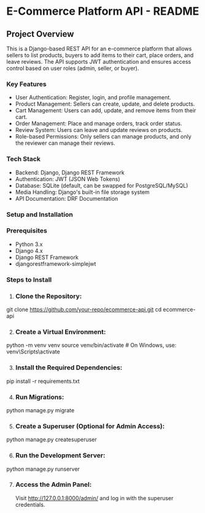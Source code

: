 # E-Commerce Platform API - README
## Project Overview
This is a Django-based REST API for an e-commerce platform that allows sellers to list products, buyers to add items to their cart, place orders, and leave reviews. The API supports JWT authentication and ensures access control based on user roles (admin, seller, or buyer).

### Key Features
- User Authentication: Register, login, and profile management.
- Product Management: Sellers can create, update, and delete products.
- Cart Management: Users can add, update, and remove items from their cart.
- Order Management: Place and manage orders, track order status.
- Review System: Users can leave and update reviews on products.
- Role-based Permissions: Only sellers can manage products, and only the reviewer can manage their reviews.

### Tech Stack
- Backend: Django, Django REST Framework
- Authentication: JWT (JSON Web Tokens)
- Database: SQLite (default, can be swapped for PostgreSQL/MySQL)
- Media Handling: Django's built-in file storage system
- API Documentation: DRF Documentation

### Setup and Installation
### Prerequisites
- Python 3.x
- Django 4.x
- Django REST Framework
- djangorestframework-simplejwt
### Steps to Install
1. ### Clone the Repository:
git clone https://github.com/your-repo/ecommerce-api.git
cd ecommerce-api

2. ### Create a Virtual Environment:
python -m venv venv
source venv/bin/activate   # On Windows, use: venv\Scripts\activate

3. ### Install the Required Dependencies:
pip install -r requirements.txt

4. ### Run Migrations:
python manage.py migrate

5. ### Create a Superuser (Optional for Admin Access):
python manage.py createsuperuser

6. ### Run the Development Server:
python manage.py runserver

7. ### Access the Admin Panel:
   Visit http://127.0.0.1:8000/admin/ and log in with the superuser credentials.
